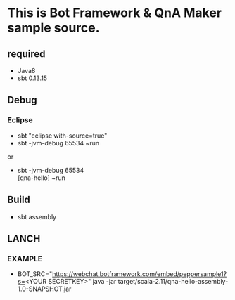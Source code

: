# This is Bot Framework & QnA Maker sample source.

## required
* Java8
* sbt 0.13.15

## Debug
### Eclipse
* sbt "eclipse with-source=true"
* sbt -jvm-debug 65534 ~run

or

* sbt -jvm-debug 65534  
[qna-hello] ~run

## Build
* sbt assembly

## LANCH
### EXAMPLE
* BOT\_SRC="https://webchat.botframework.com/embed/peppersample1?s=<YOUR SECRETKEY\>" java -jar target/scala-2.11/qna-hello-assembly-1.0-SNAPSHOT.jar
